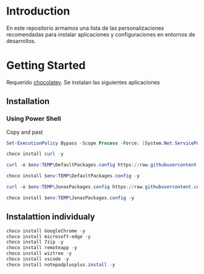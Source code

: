 # Introduction 
En este repositorio armamos una lista de las personalizaciones recomendadas para instalar aplicaciones y configuraciones en entornos de desarrollos.

# Getting Started
Requerido [chocolatey](https://chocolatey.org/install).
Se instalan las siguientes aplicaciones

## Installation

### Using Power Shell
Copy and past
```powershell
Set-ExecutionPolicy Bypass -Scope Process -Force; [System.Net.ServicePointManager]::SecurityProtocol = [System.Net.ServicePointManager]::SecurityProtocol -bor 3072; iex ((New-Object System.Net.WebClient).DownloadString('https://community.chocolatey.org/install.ps1'))

choco install curl -y

curl -o $env:TEMP\DefaultPackages.config https://raw.githubusercontent.com/JonatanTorino/ChocolateyD365FO/main/DefaultPackages.config

choco install $env:TEMP\DefaultPackages.config -y

curl -o $env:TEMP\JonasPackages.config https://raw.githubusercontent.com/JonatanTorino/ChocolateyD365FO/main/JonasPackages.config

choco install $env:TEMP\JonasPackages.config -y

```

##  Instalattion individualy
```powershell
choco install GoogleChrome -y 
choco install microsoft-edge -y 
choco install 7zip -y 
choco install remoteapp -y 
choco install wiztree -y 
choco install vscode -y 
choco install notepadplusplus.install -y 
```
